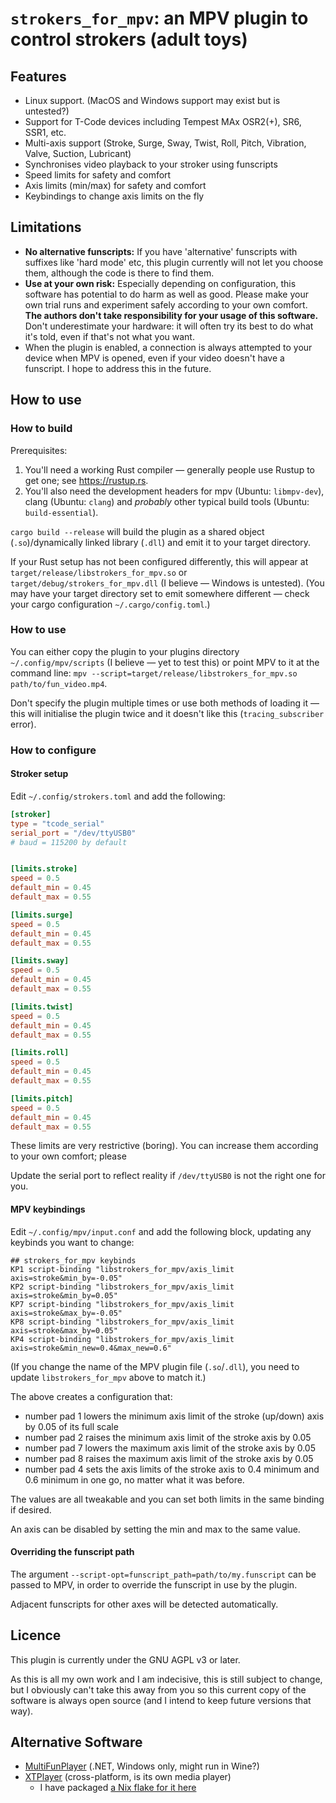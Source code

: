 # `strokers_for_mpv`: an MPV plugin to control strokers (adult toys)

## Features

- Linux support. (MacOS and Windows support may exist but is untested?)
- Support for T-Code devices including Tempest MAx OSR2(+), SR6, SSR1, etc.
- Multi-axis support (Stroke, Surge, Sway, Twist, Roll, Pitch, Vibration, Valve, Suction, Lubricant) 
- Synchronises video playback to your stroker using funscripts
- Speed limits for safety and comfort
- Axis limits (min/max) for safety and comfort
- Keybindings to change axis limits on the fly

## Limitations

- **No alternative funscripts:** If you have 'alternative' funscripts with suffixes like 'hard mode' etc,
  this plugin currently will not let you choose them,
  although the code is there to find them.
- **Use at your own risk:** Especially depending on configuration, this software has potential to do harm as well as good.
  Please make your own trial runs and experiment safely according to your own comfort.
  **The authors don't take responsibility for your usage of this software.**
  Don't underestimate your hardware: it will often try its best to do what it's told,
  even if that's not what you want.
- When the plugin is enabled, a connection is always attempted to your device
  when MPV is opened, even if your video doesn't have a funscript.
  I hope to address this in the future.

## How to use

### How to build

Prerequisites:

1. You'll need a working Rust compiler — generally people use Rustup to get one; see <https://rustup.rs>.
2. You'll also need the development headers for mpv (Ubuntu: `libmpv-dev`), clang (Ubuntu: `clang`) and *probably* other typical build tools (Ubuntu: `build-essential`).

`cargo build --release` will build the plugin
as a shared object (`.so`)/dynamically linked library (`.dll`) and emit it to your target directory.

If your Rust setup has not been configured differently, this will appear at `target/release/libstrokers_for_mpv.so` or `target/debug/strokers_for_mpv.dll` (I believe — Windows is untested).
(You may have your target directory set to emit somewhere different — check your cargo configuration `~/.cargo/config.toml`.)

### How to use

You can either copy the plugin to your plugins directory `~/.config/mpv/scripts` (I believe — yet to test this)
or point MPV to it at the command line: `mpv --script=target/release/libstrokers_for_mpv.so path/to/fun_video.mp4`.

Don't specify the plugin multiple times or use both methods of loading it — this will initialise the plugin twice
and it doesn't like this (`tracing_subscriber` error).

### How to configure

#### Stroker setup

Edit `~/.config/strokers.toml` and add the following:

```toml
[stroker]
type = "tcode_serial"
serial_port = "/dev/ttyUSB0"
# baud = 115200 by default


[limits.stroke]
speed = 0.5
default_min = 0.45
default_max = 0.55

[limits.surge]
speed = 0.5
default_min = 0.45
default_max = 0.55

[limits.sway]
speed = 0.5
default_min = 0.45
default_max = 0.55

[limits.twist]
speed = 0.5
default_min = 0.45
default_max = 0.55

[limits.roll]
speed = 0.5
default_min = 0.45
default_max = 0.55

[limits.pitch]
speed = 0.5
default_min = 0.45
default_max = 0.55
```

These limits are very restrictive (boring).
You can increase them according to your own comfort; please 

Update the serial port to reflect reality if `/dev/ttyUSB0` is not the right one for you.

#### MPV keybindings

Edit `~/.config/mpv/input.conf` and add the following block,
updating any keybinds you want to change:

```
## strokers_for_mpv keybinds
KP1 script-binding "libstrokers_for_mpv/axis_limit axis=stroke&min_by=-0.05"
KP2 script-binding "libstrokers_for_mpv/axis_limit axis=stroke&min_by=0.05"
KP7 script-binding "libstrokers_for_mpv/axis_limit axis=stroke&max_by=-0.05"
KP8 script-binding "libstrokers_for_mpv/axis_limit axis=stroke&max_by=0.05"
KP4 script-binding "libstrokers_for_mpv/axis_limit axis=stroke&min_new=0.4&max_new=0.6"
```

(If you change the name of the MPV plugin file (`.so`/`.dll`), you need to update `libstrokers_for_mpv` above to match it.)

The above creates a configuration that:
- number pad 1 lowers the minimum axis limit of the stroke (up/down) axis by 0.05 of its full scale
- number pad 2 raises the minimum axis limit of the stroke axis by 0.05
- number pad 7 lowers the maximum axis limit of the stroke axis by 0.05
- number pad 8 raises the maximum axis limit of the stroke axis by 0.05
- number pad 4 sets the axis limits of the stroke axis to 0.4 minimum and 0.6 minimum in one go, no matter what it was before.

The values are all tweakable and you can set both limits in the same binding if desired.

An axis can be disabled by setting the min and max to the same value.

#### Overriding the funscript path

The argument `--script-opt=funscript_path=path/to/my.funscript` can be passed to MPV, in order to override
the funscript in use by the plugin.

Adjacent funscripts for other axes will be detected automatically.

## Licence

This plugin is currently under the GNU AGPL v3 or later.

As this is all my own work and I am indecisive, this is still subject to change,
but I obviously can't take this away from you so this current copy of the software
is always open source (and I intend to keep future versions that way).

## Alternative Software

- [MultiFunPlayer](https://github.com/Yoooi0/MultiFunPlayer) (.NET, Windows only, might run in Wine?)
- [XTPlayer](https://github.com/jcfain/XTPlayer) (cross-platform, is its own media player)
  - I have packaged [a Nix flake for it here](https://github.com/LaurenBoutin/xtplayer_flake)
